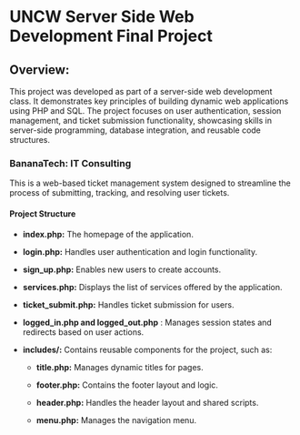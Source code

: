 # UNCW Server Side Web Development Final Project 

## Overview:
This project was developed as part of a server-side web development class. It demonstrates key principles of building dynamic web applications using PHP and SQL. The project focuses on user authentication, session management, and ticket submission functionality, showcasing skills in server-side programming, database integration, and reusable code structures. 

### BananaTech: IT Consulting
This is a web-based ticket management system designed to streamline the process of submitting, tracking, and resolving user tickets.

#### Project Structure

- **index.php:** The homepage of the application.

- **login.php:** Handles user authentication and login functionality.

- **sign_up.php:** Enables new users to create accounts.

- **services.php:** Displays the list of services offered by the application.

- **ticket_submit.php:** Handles ticket submission for users.

- **logged_in.php and logged_out.php** : Manages session states and redirects based on user actions.

- **includes/:** Contains reusable components for the project, such as:

  - **title.php:** Manages dynamic titles for pages.

  - **footer.php:** Contains the footer layout and logic.

  - **header.php:** Handles the header layout and shared scripts.

  - **menu.php:** Manages the navigation menu.
